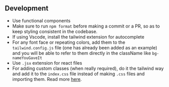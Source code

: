 ## Development
- Use functional components
- Make sure to run `npm format` before making a commit or a PR, so as to keep styling consistent in the codebase.
- If using Vscode, install the tailwind extension for autocomplete
- For any font face or repeating colors, add them to the `tailwind.config.js` file (one has already been added as an example) and you will be able to refer to them directly in the className like `bg-nameYouGaveIt`
- Use `.jsx` extension for react files
- For adding custom classes (when really required), do it the tailwind way and add it to the `index.css` file instead of making `.css` files and importing them. Read more [here](https://tailwindcss.com/docs/adding-new-utilities).
